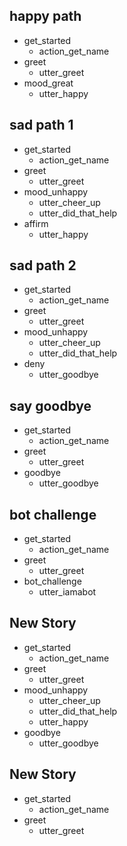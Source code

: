 ## happy path
* get_started
  - action_get_name
* greet
  - utter_greet
* mood_great
  - utter_happy

## sad path 1
* get_started
  - action_get_name
* greet
  - utter_greet
* mood_unhappy
  - utter_cheer_up
  - utter_did_that_help
* affirm
  - utter_happy

## sad path 2

* get_started
  - action_get_name
* greet
  - utter_greet
* mood_unhappy
  - utter_cheer_up
  - utter_did_that_help
* deny
  - utter_goodbye

## say goodbye

* get_started
  - action_get_name
* greet
  - utter_greet
* goodbye
  - utter_goodbye

## bot challenge

* get_started
  - action_get_name
* greet
  - utter_greet
* bot_challenge
  - utter_iamabot

## New Story

* get_started
  - action_get_name
* greet
  - utter_greet
* mood_unhappy
    - utter_cheer_up
    - utter_did_that_help
    - utter_happy
* goodbye
    - utter_goodbye

## New Story

* get_started
  - action_get_name
* greet
  - utter_greet
